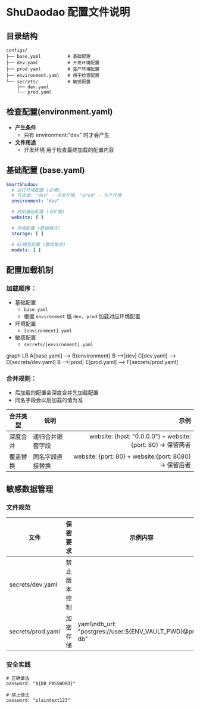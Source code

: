 # ShuDaodao 配置文件说明

## 目录结构

```
configs/
├── base.yaml          # 基础配置
├── dev.yaml           # 开发环境配置
├── prod.yaml          # 生产环境配置
├── environment.yaml   # 用于检查配置
└── secrets/           # 敏感配置
    ├── dev.yaml
    └── prod.yaml
```

## 检查配置(environment.yaml)

- **产生条件**
    - 只有 environment:"dev" 时才会产生
- **文件用途**
    - 开发环境 用于检查最终加载的配置内容

## 基础配置 (base.yaml)

```yaml
SmartShudao:
  # 运行环境配置 (必填)
  # 可选值: "dev" - 开发环境, "prod" - 生产环境
  environment: "dev"

  # 网站基础配置 (可扩展)
  website: { }

  # 存储配置 (数组格式)
  storage: [ ]

  # AI模型配置 (数组格式)
  models: [ ]
```

## 配置加载机制

### **加载顺序**：

- 基础配置
    - `base.yaml`
    - 根据 `environment` 值 `dev`、`prod`  加载对应环境配置
- 环境配置
    - `[environment].yaml`
- 敏感配置
    - `secrets/[environment].yaml`

graph LR
A[base.yaml] --> B{environment}
B -->|dev| C[dev.yaml] --> D[secrets/dev.yaml]
B -->|prod| E[prod.yaml] --> F[secrets/prod.yaml]

### **合并规则**：

- 后加载的配置会深度合并先加载配置
- 同名字段会以后加载的值为准

| 合并类型  | 	说明        |                                                     	示例 |
|-------|------------|--------------------------------------------------------:|
| 深度合并  | 	递归合并嵌套字段	 | website: {host: "0.0.0.0"} + website: {port: 80} → 保留两者 |
| 覆盖替换	 | 同名字段直接替换   |     website: {port: 80} + website:{port: 8080}  -> 保留后者 |

## **敏感数据管理**

### 文件规范

| 文件                | 保密要求   | 示例内容                                                     |
|-------------------|--------|----------------------------------------------------------|
| secrets/dev.yaml  | 禁止版本控制 |                                                          |
| secrets/prod.yaml | 加密存储   | yaml\ndb_url: "postgres://user:${ENV_VAULT_PWD}@prod-db" |

### 安全实践

```text
# 正确做法
password: "${DB_PASSWORD}"

# 禁止做法
password: "plaintext123"
```

